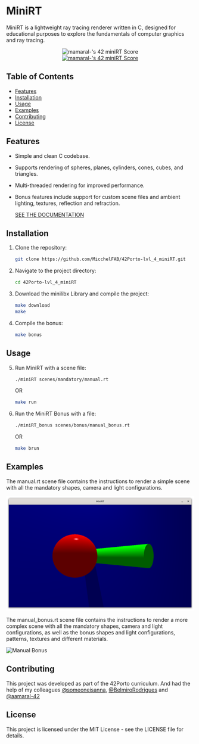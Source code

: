 # MiniRT

MiniRT is a lightweight ray tracing renderer written in C, designed for educational purposes to explore the fundamentals of computer graphics and ray tracing.

<p align="center">
<img src="https://github.com/ayogun/42-project-badges/blob/main/badges/minirtm.png" alt="mamaral-'s 42 miniRT Score" /></br>
<a href="https://github.com/Coday-meric/badge42"><img src="https://badge42.coday.fr/api/v2/cltzzvrp61460201p4yeptz0xk/project/3659606" alt="mamaral-'s 42 miniRT Score" /></a>
</p>

## Table of Contents

- [Features](#features)
- [Installation](#installation)
- [Usage](#usage)
- [Examples](#examples)
- [Contributing](#contributing)
- [License](#license)

## Features

- Simple and clean C codebase.
- Supports rendering of spheres, planes, cylinders, cones, cubes, and triangles.
- Multi-threaded rendering for improved performance.
- Bonus features include support for custom scene files and ambient lighting, textures, reflection and refraction.

   
   [SEE THE DOCUMENTATION](https://micchelfab.github.io/42Porto-lvl_4_miniRT/)

## Installation

1. Clone the repository:

   ```bash
   git clone https://github.com/MicchelFAB/42Porto-lvl_4_miniRT.git
   ```

2. Navigate to the project directory:

   ```bash
   cd 42Porto-lvl_4_miniRT
   ```

3. Download the minilibx Library and compile the project:

   ```bash
   make download
   make
   ```

4. Compile the bonus:

   ```bash
   make bonus
   ```

## Usage

5. Run MiniRT with a scene file: 

   ```bash
   ./miniRT scenes/mandatory/manual.rt
   ```

	OR

	```bash
	make run
   ```

6. Run the MiniRT Bonus with a file:

   ```bash
   ./miniRT_bonus scenes/bonus/manual_bonus.rt
   ```

	OR


   ```bash
   make brun
   ```

## Examples

The manual.rt scene file contains the instructions to render a simple scene with all the mandatory shapes, camera and light configurations. 

![Manual](https://github.com/MicchelFAB/42Porto-lvl_4_miniRT/blob/main/documentation/mandatory.png)

The manual_bonus.rt scene file contains the instructions to render a more complex scene with all the mandatory shapes, camera and light configurations, as well as the bonus shapes and light configurations, patterns, textures and different materials.

![Manual Bonus](https://github.com/MicchelFAB/42Porto-lvl_4_miniRT/blob/main/documentation/bonus.gif)

## Contributing

This project was developed as part of the 42Porto curriculum. And had the help of my colleagues [@someoneisanna](https://github.com/someoneisanna), [@BelmiroRodrigues](https://github.com/BelmiroRodrigues) and [@aamaral-42](https://github.com/aamaral-42)

## License

This project is licensed under the MIT License - see the LICENSE file for details.